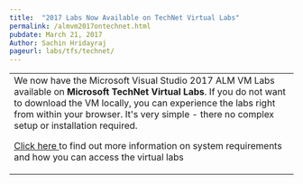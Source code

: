 ```yaml
---
title:  "2017 Labs Now Available on TechNet Virtual Labs"
permalink: /almvm2017ontechnet.html
pubdate: March 21, 2017
Author: Sachin Hridayraj
pageurl: labs/tfs/technet/
---
```


<table class="mainTable" width="100%" border="0">
<tr><td class="mainTable" border="0">
We now have the Microsoft Visual Studio 2017 ALM VM Labs available on <b>Microsoft TechNet Virtual Labs</b>. If you do not want to download the VM locally, you can experience the labs right from within your browser. It's very simple - there no complex setup or installation required. 


<p><a href="labs/tfs/technet">Click here </a>to find out more information on system requirements and how you can access the virtual labs</p>
<!--/td>
<td class="mainTable" width="10%" >
<img src="images/technet.png"-->
</td>
</tr>
</table>
